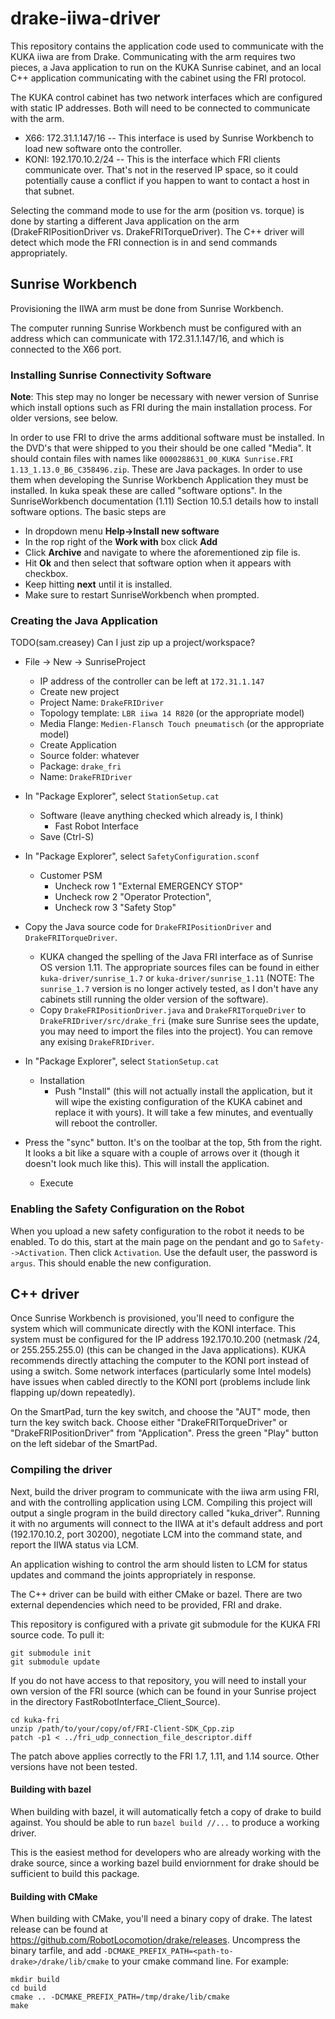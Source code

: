 # drake-iiwa-driver

This repository contains the application code used to communicate with
the KUKA iiwa are from Drake.  Communicating with the arm requires two
pieces, a Java application to run on the KUKA Sunrise cabinet, and an
local C++ application communicating with the cabinet using the FRI
protocol.

The KUKA control cabinet has two network interfaces which are
configured with static IP addresses.  Both will need to be connected
to communicate with the arm.

 * X66: 172.31.1.147/16 -- This interface is used by Sunrise Workbench to load new software onto the controller.
 * KONI: 192.170.10.2/24 -- This is the interface which FRI clients communicate over.  That's not in the reserved IP space, so it could potentially cause a conflict if you happen to want to contact a host in that subnet.

Selecting the command mode to use for the arm (position vs. torque) is
done by starting a different Java application on the arm
(DrakeFRIPositionDriver vs. DrakeFRITorqueDriver).  The C++ driver
will detect which mode the FRI connection is in and send commands
appropriately.

## Sunrise Workbench

Provisioning the IIWA arm must be done from Sunrise Workbench.

The computer running Sunrise Workbench must be configured with an
address which can communicate with 172.31.1.147/16, and which is
connected to the X66 port.

### Installing Sunrise Connectivity Software

**Note**: This step may no longer be necessary with newer version of Sunrise
which install options such as FRI during the main installation
process.  For older versions, see below.

In order to use FRI to drive the arms additional software must be
installed. In the DVD's that were shipped to you their should be one
called "Media". It should contain files with names like
`0000288631_00_KUKA Sunrise.FRI 1.13_1.13.0_B6_C358496.zip`. These are
Java packages. In order to use them when developing the Sunrise
Workbench Application they must be installed. In kuka speak these are
called "software options". In the SunriseWorkbench documentation
(1.11) Section 10.5.1 details how to install software options. The
basic steps are

  * In dropdown menu **Help->Install new software**
  * In the rop right of the **Work with** box click **Add**
  * Click **Archive** and navigate to where the aforementioned zip file is.
  * Hit **Ok** and then select that software option when it appears with checkbox.
  * Keep hitting **next** until it is installed.
  * Make sure to restart SunriseWorkbench when prompted.

### Creating the Java Application

TODO(sam.creasey) Can I just zip up a project/workspace?

  * File -> New -> SunriseProject
    * IP address of the controller can be left at `172.31.1.147`
    * Create new project
    * Project Name: `DrakeFRIDriver`
    * Topology template: `LBR iiwa 14 R820` (or the appropriate model)
    * Media Flange: `Medien-Flansch Touch pneumatisch` (or the appropriate model)
    * Create Application
    * Source folder: whatever
    * Package: `drake_fri`
    * Name: `DrakeFRIDriver`

  * In "Package Explorer", select `StationSetup.cat`
    * Software (leave anything checked which already is, I think)
      * Fast Robot Interface
    * Save (Ctrl-S)

  * In "Package Explorer", select `SafetyConfiguration.sconf`
    * Customer PSM
      * Uncheck row 1 "External EMERGENCY STOP"
      * Uncheck row 2 "Operator Protection",
      * Uncheck row 3 "Safety Stop"

  * Copy the Java source code for `DrakeFRIPositionDriver` and
  `DrakeFRITorqueDriver`.
    * KUKA changed the spelling of the Java FRI interface as of Sunrise OS version 1.11.  The appropriate sources files can be found in either `kuka-driver/sunrise_1.7` or `kuka-driver/sunrise_1.11`  (NOTE: The `sunrise_1.7` version is no longer actively tested, as I don't have any cabinets still running the older version of the software).
    * Copy `DrakeFRIPositionDriver.java` and `DrakeFRITorqueDriver` to `DrakeFRIDriver/src/drake_fri` (make sure Sunrise sees the update, you may need to import the files into the project).  You can remove any exising `DrakeFRIDriver`.

  * In "Package Explorer", select `StationSetup.cat`
    * Installation
        * Push "Install" (this will not actually install the application, but it will wipe the existing configuration of the KUKA cabinet and replace it with yours).  It will take a few minutes, and eventually will reboot the controller.

  * Press the "sync" button.  It's on the toolbar at the top, 5th from the right.  It looks a bit like a square with a couple of arrows over it (though it doesn't look much like this).  This will install the application.
    * Execute

### Enabling the Safety Configuration on the Robot

When you upload a new safety configuration to the robot it needs to be enabled. To do this, start at the main page on the pendant and go to `Safety-->Activation`. Then click `Activation`. Use the default user, the password is `argus`. This should enable the new configuration.

## C++ driver

Once Sunrise Workbench is provisioned, you'll need to configure the
system which will communicate directly with the KONI interface.  This
system must be configured for the IP address 192.170.10.200 (netmask
/24, or 255.255.255.0) (this can be changed in the Java applications).
KUKA recommends directly attaching the computer to the KONI port
instead of using a switch.  Some network interfaces (particularly some
Intel models) have issues when cabled directly to the KONI port (problems
include link flapping up/down repeatedly).

On the SmartPad, turn the key switch, and choose the "AUT" mode, then
turn the key switch back. Choose either "DrakeFRITorqueDriver" or
"DrakeFRIPositionDriver" from "Application". Press the green "Play"
button on the left sidebar of the SmartPad.

### Compiling the driver

Next, build the driver program to communicate with the iiwa arm using
FRI, and with the controlling application using LCM.  Compiling this
project will output a single program in the build directory called
"kuka_driver".  Running it with no arguments will connect to the IIWA
at it's default address and port (192.170.10.2, port 30200), negotiate
LCM into the command state, and report the IIWA status via LCM.

An application wishing to control the arm should listen to LCM for
status updates and command the joints appropriately in response.

The C++ driver can be build with either CMake or bazel.  There are two
external dependencies which need to be provided, FRI and drake.

This repository is configured with a private git submodule for the
KUKA FRI source code. To pull it:
```
git submodule init
git submodule update
```

If you do not have access to that repository, you will need to install
your own version of the FRI source (which can be found in your Sunrise
project in the directory FastRobotInterface_Client_Source).

```
cd kuka-fri
unzip /path/to/your/copy/of/FRI-Client-SDK_Cpp.zip
patch -p1 < ../fri_udp_connection_file_descriptor.diff
```

The patch above applies correctly to the FRI 1.7, 1.11, and 1.14 source.
Other versions have not been tested.

#### Building with bazel

When building with bazel, it will automatically fetch a copy of drake
to build against.  You should be able to run `bazel build //...` to
produce a working driver.

This is the easiest method for developers who are already working with
the drake source, since a working bazel build enviornment for drake
should be sufficient to build this package.

#### Building with CMake

When building with CMake, you'll need a binary copy of drake.  The
latest release can be found at
https://github.com/RobotLocomotion/drake/releases.  Uncompress the
binary tarfile, and add
`-DCMAKE_PREFIX_PATH=<path-to-drake>/drake/lib/cmake` to your cmake
command line.  For example:

```
mkdir build
cd build
cmake .. -DCMAKE_PREFIX_PATH=/tmp/drake/lib/cmake
make
```
